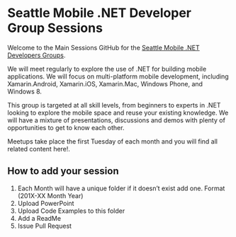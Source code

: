 Seattle Mobile .NET Developer Group Sessions
========

Welcome to the Main Sessions GitHub for the [Seattle Mobile .NET Developers Groups](http://www.meetup.com/SeattleMobileDevelopers/).

We will meet regularly to explore the use of .NET for building mobile applications. We will focus on multi-platform mobile development, including Xamarin.Android, Xamarin.iOS, Xamarin.Mac, Windows Phone, and Windows 8.

This group is targeted at all skill levels, from beginners to experts in .NET looking to explore the mobile space and reuse your existing knowledge. We will have a mixture of presentations, discussions and demos with plenty of opportunities to get to know each other.

Meetups take place the first Tuesday of each month and you will find all related content here!.


## How to add your session

1. Each Month will have a unique folder if it doesn’t exist add one. Format (201X-XX Month Year)
1. Upload PowerPoint
1. Upload Code Examples to this folder
1. Add a ReadMe
1. Issue Pull Request
